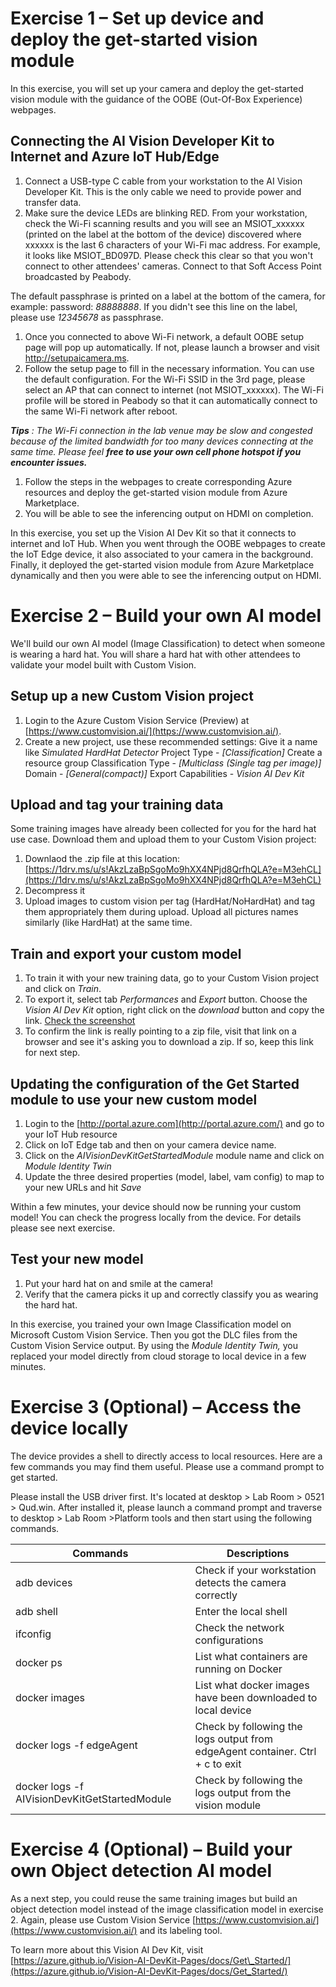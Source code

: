# Exercise 1 – Set up device and deploy the get-started vision module

In this exercise, you will set up your camera and deploy the get-started vision module with the guidance of the OOBE (Out-Of-Box Experience) webpages.

## Connecting the AI Vision Developer Kit to Internet and Azure IoT Hub/Edge

1. Connect a USB-type C cable from your workstation to the AI Vision Developer Kit. This is the only cable we need to provide power and transfer data.
2. Make sure the device LEDs are blinking RED. From your workstation, check the Wi-Fi scanning results and you will see an MSIOT\_xxxxxx (printed on the label at the bottom of the device) discovered where xxxxxx is the last 6 characters of your Wi-Fi mac address. For example, it looks like MSIOT\_BD097D. Please check this clear so that you won&#39;t connect to other attendees&#39; cameras. Connect to that Soft Access Point broadcasted by Peabody.

The default passphrase is printed on a label at the bottom of the camera, for example: password: _88888888_. If you didn&#39;t see this line on the label, please use _12345678_ as passphrase.

1. Once you connected to above Wi-Fi network, a default OOBE setup page will pop up automatically. If not, please launch a browser and visit http://setupaicamera.ms.
2. Follow the setup page to fill in the necessary information. You can use the default configuration. For the Wi-Fi SSID in the 3rd page, please select an AP that can connect to internet (not MSIOT\_xxxxxx). The Wi-Fi profile will be stored in Peabody so that it can automatically connect to the same Wi-Fi network after reboot.

**_Tips_** _: The Wi-Fi connection in the lab venue may be slow and congested because of the limited bandwidth for too many devices connecting at the same time. Please feel_ **_free to use your own cell phone hotspot if you encounter issues._**

1. Follow the steps in the webpages to create corresponding Azure resources and deploy the get-started vision module from Azure Marketplace.
2. You will be able to see the inferencing output on HDMI on completion.

In this exercise, you set up the Vision AI Dev Kit so that it connects to internet and IoT Hub. When you went through the OOBE webpages to create the IoT Edge device, it also associated to your camera in the background. Finally, it deployed the get-started vision module from Azure Marketplace dynamically and then you were able to see the inferencing output on HDMI.

# Exercise 2 – Build your own AI model

We&#39;ll build our own AI model (Image Classification) to detect when someone is wearing a hard hat. You will share a hard hat with other attendees to validate your model built with Custom Vision.

## Setup up a new Custom Vision project

1. Login to the Azure Custom Vision Service (Preview) at [https://www.customvision.ai/](https://www.customvision.ai/).
2. Create a new project, use these recommended settings:
  Give it a name like _Simulated HardHat Detector_
  Project Type - _[Classification]_
  Create a resource group
  Classification Type - _[Multiclass (Single tag per image)]_
  Domain - _[General(compact)]_
  Export Capabilities - _Vision AI Dev Kit_

## Upload and tag your training data

Some training images have already been collected for you for the hard hat use case. Download them and upload them to your Custom Vision project:

1. Downlaod the .zip file at this location: [https://1drv.ms/u/s!AkzLzaBpSgoMo9hXX4NPjd8QrfhQLA?e=M3ehCL](https://1drv.ms/u/s!AkzLzaBpSgoMo9hXX4NPjd8QrfhQLA?e=M3ehCL)
2. Decompress it
3. Upload images to custom vision per tag (HardHat/NoHardHat) and tag them appropriately them during upload. Upload all pictures names similarly (like HardHat) at the same time.

## Train and export your custom model

1. To train it with your new training data, go to your Custom Vision project and click on _Train_.
2. To export it, select tab _Performances_ and _Export_ button. Choose the _Vision AI Dev Kit_ option, right click on the _download_ button and copy the link.
[Check the screenshot](https://devinwonroupdiag.blob.core.windows.net/hardhatmodel/CV_export_zip.png)
3. To confirm the link is really pointing to a zip file, visit that link on a browser and see it's asking you to download a zip. If so, keep this link for next step.


## Updating the configuration of the Get Started module to use your new custom model

1. Login to the [http://portal.azure.com](http://portal.azure.com/) and go to your IoT Hub resource
2. Click on IoT Edge tab and then on your camera device name.
3. Click on the _AIVisionDevKitGetStartedModule_ module name and click on _Module Identity Twin_
4. Update the three desired properties (model, label, vam config) to map to your new URLs and hit _Save_

Within a few minutes, your device should now be running your custom model! You can check the progress locally from the device. For details please see next exercise.

## Test your new model

1. Put your hard hat on and smile at the camera!
2. Verify that the camera picks it up and correctly classify you as wearing the hard hat.

In this exercise, you trained your own Image Classification model on Microsoft Custom Vision Service. Then you got the DLC files from the Custom Vision Service output. By using the _Module Identity Twin,_ you replaced your model directly from cloud storage to local device in a few minutes.

# Exercise 3 (Optional) – Access the device locally

The device provides a shell to directly access to local resources. Here are a few commands you may find them useful. Please use a command prompt to get started.

Please install the USB driver first. It's located at desktop > Lab Room > 0521 > Qud.win.
After installed it, please launch a command prompt and traverse to desktop > Lab Room >Platform tools and then start using the following commands.

| Commands | Descriptions |
| --- | --- |
| adb devices | Check if your workstation detects the camera correctly |
| adb shell | Enter the local shell |
| ifconfig | Check the network configurations |
| docker ps | List what containers are running on Docker |
| docker images | List what docker images have been downloaded to local device |
| docker logs -f edgeAgent | Check by following the logs output from edgeAgent container. Ctrl + c to exit |
| docker logs -f AIVisionDevKitGetStartedModule | Check by following the logs output from the vision module |

# Exercise 4 (Optional) – Build your own Object detection AI model

As a next step, you could reuse the same training images but build an object detection model instead of the image classification model in exercise 2. Again, please use Custom Vision Service [https://www.customvision.ai/](https://www.customvision.ai/) and its labeling tool.

To learn more about this Vision AI Dev Kit, visit [https://azure.github.io/Vision-AI-DevKit-Pages/docs/Get\_Started/](https://azure.github.io/Vision-AI-DevKit-Pages/docs/Get_Started/)
